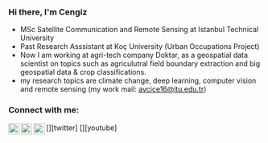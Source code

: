 ### Hi there, I'm Cengiz




- MSc Satellite Communication and Remote Sensing at Istanbul Technical University
- Past Research Asssistant at Koç University (Urban Occupations Project)
- Now I am working at agri-tech company Doktar, as a geospatial data scientist on topics such as agriculutral field boundary extraction and big geospatial data & crop classifications.
- my research topics are climate change, deep learning, computer vision and remote sensing (my work mail: avcice16@itu.edu.tr)



### Connect with me:
[<img align="left" alt="codeSTACKr | LinkedIn" width="22px" src="https://cdn.jsdelivr.net/npm/simple-icons@v3/icons/linkedin.svg" />][linkedin]
[<img align="left" alt="codeSTACKr | Twitter" width="22px" src="https://cdn.jsdelivr.net/npm/simple-icons@v3/icons/twitter.svg" />][twitter]
[<img align="left" alt="codeSTACKr | YouTube" width="22px" src="https://cdn.jsdelivr.net/npm/simple-icons@v3/icons/youtube.svg" />][youtube]

<br />

[linkedin]: https://www.linkedin.com/in/cengiz-avc%C4%B1-749079150/ 
